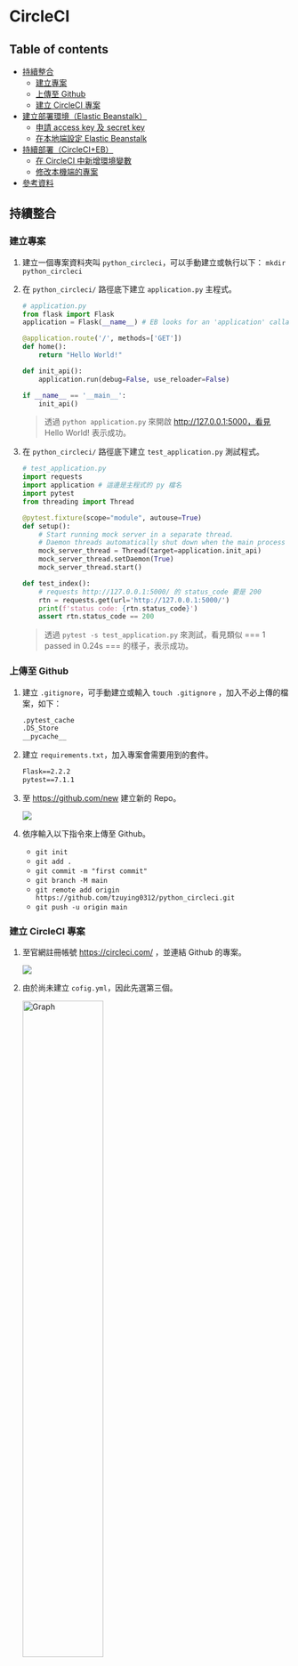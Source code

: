 # CircleCI

## Table of contents
- [持續整合](#持續整合)
  * [建立專案](#建立專案)
  * [上傳至 Github](#上傳至-Github)
  * [建立 CircleCI 專案](#建立-CircleCI-專案)
- [建立部署環境（Elastic Beanstalk）](#建立部署環境)
  * [申請 access key 及 secret key](#申請-access-key-及-secret-key)
  * [在本地端設定 Elastic Beanstalk](#在本地端設定-Elastic-Beanstalk)
- [持續部署（CircleCI+EB）](#持續部署)
  * [在 CircleCI 中新增環境變數](#在-CircleCI-中新增環境變數)
  * [修改本機端的專案](#修改本機端的專案)
- [參考資料](#參考資料)

## 持續整合
### 建立專案
1. 建立一個專案資料夾叫 `python_circleci`，可以手動建立或執行以下：
    `mkdir python_circleci` 

2. 在 `python_circleci/` 路徑底下建立 `application.py` 主程式。
    ```python
    # application.py
    from flask import Flask
    application = Flask(__name__) # EB looks for an 'application' callable by default.

    @application.route('/', methods=['GET'])
    def home():
        return "Hello World!"

    def init_api():
        application.run(debug=False, use_reloader=False)

    if __name__ == '__main__':
        init_api()
    ```
      > 透過 `python application.py` 來開啟 http://127.0.0.1:5000，看見 Hello World! 表示成功。
    
3. 在 `python_circleci/` 路徑底下建立 `test_application.py` 測試程式。
	```python
	# test_application.py
	import requests
	import application # 這邊是主程式的 py 檔名
	import pytest
	from threading import Thread

	@pytest.fixture(scope="module", autouse=True)
	def setup():
		# Start running mock server in a separate thread.
		# Daemon threads automatically shut down when the main process exits.
		mock_server_thread = Thread(target=application.init_api)
		mock_server_thread.setDaemon(True)
		mock_server_thread.start()

	def test_index():
		# requests http://127.0.0.1:5000/ 的 status_code 要是 200
		rtn = requests.get(url='http://127.0.0.1:5000/')
		print(f'status code: {rtn.status_code}')
		assert rtn.status_code == 200
	```
    > 透過 `pytest -s test_application.py` 來測試，看見類似 === 1 passed in 0.24s === 的樣子，表示成功。

### 上傳至 Github

1. 建立 `.gitignore`，可手動建立或輸入 `touch .gitignore` ，加入不必上傳的檔案，如下：

	```txt
	.pytest_cache
	.DS_Store
	__pycache__
	```

2. 建立 `requirements.txt`，加入專案會需要用到的套件。

	```txt
	Flask==2.2.2
	pytest==7.1.1
	```
	
3. 至 https://github.com/new 建立新的 Repo。

	![](https://i.imgur.com/GNQBTXq.png)

4. 依序輸入以下指令來上傳至 Github。
	- `git init `
	- `git add .`
	- `git commit -m "first commit" `
	- `git branch -M main `
	- `git remote add origin https://github.com/tzuying0312/python_circleci.git`
	- `git push -u origin main`

### 建立 CircleCI 專案
1. 至官網註冊帳號 https://circleci.com/ ，並連結 Github 的專案。

    ![](https://i.imgur.com/e3s9aLz.png)

2. 由於尚未建立 `cofig.yml`，因此先選第三個。

    <img src="https://i.imgur.com/R3mWUYt.png" alt="Graph" width="55%"/>


3. 選擇 Python。

    ![](https://i.imgur.com/BgGaWgL.png)

4. 會挑出預設的 yml，以此來改寫某些地方，這邊只要修正第 13 行，將原先的 `pytest` 改成 `pytest test_application.py`，就是執行我們測試程式。

	```yml
		steps:
		  # 第一步
		  - checkout
		  # 第二步安裝環境
		  - python/install-packages:
			  pkg-manager: pip
			  # app-dir: ~/project/package-directory/  # If you're requirements.txt isn't in the root directory.
			  # pip-dependency-file: test-requirements.txt  # if you have a different name for your requirements file, maybe one that combines your runtime and test requirements.
		  # 第三步執行 flask 的測試
		  - run:
			  name: Run tests
			  # This assumes pytest is installed via the install-package step above
			  command: pytest test_application.py
	```

5. 完成後按 `Commit and Run`。
	
	![](https://i.imgur.com/Zzwtj6f.png)

6. 可以從 `Dashbord` 來看每個運行的結果。

	![](https://i.imgur.com/13MIl38.png)

7. 也可以點擊單一的 Status 來查看該運行的錯誤原因，或執行的情況。
	
	![](https://i.imgur.com/QOpelEQ.png)

8. 回到 Github 會發現多了一個 branch 叫 `circleci-project-setup`。
	
	![](https://i.imgur.com/3CPvucf.png)

9. 如果想要合併分支，就回終端機依序執行以下：
	- `git pull` 把新的 branch 抓下來
	- `git merge origin/circleci-project-setup` 合併分支
	- `git push` 推送至 github

10. 可以發現在第 7 步驟再次 push 時，CircleCI 也會幫我們自動運行，同時也可以看到這次的 branch 是 main。

	![](https://i.imgur.com/qlJf5Ia.png)

## 建立部署環境
### 申請 access key 及 secret key
1. 至 https://aws.amazon.com/tw/?nc2=h_lg 註冊或登入
2. 在左上搜尋的地方打上 `IAM` 搜尋，點擊第一個
	
	![](https://i.imgur.com/n5Kllfr.png)

3. `使用者 > 新增使用者`

	![](https://i.imgur.com/ywi7gZL.png)

4. 輸入`使用者名稱`和勾選`存取金鑰`，完成後點擊`下一個：許可`

	![](https://i.imgur.com/zZg8Spi.png)


5. `直接連結現有政策` > 搜尋以下 3 個 > 勾選並勾選起來 > `下一個：標籤`

	- `AWSElasticBeanstalkManagedUpdatesCustomerRolePolicy`
	- `AWSCodeCommitFullAccess`
	- `AdministratorAccess-AWSElasticBeanstalk`

	![](https://i.imgur.com/vt1t088.png)

6. 點`下一個：檢閱`

	![](https://i.imgur.com/qFM6KiZ.png)

7. 點`建立使用者`

	![](https://i.imgur.com/WsQYxjG.png)


8. 完成後，獲得 `Access key ID` 和 `Secret Access key`，將兩個記下來

	![](https://i.imgur.com/B2iu46y.png)

### 在本地端設定 Elastic Beanstalk
1. 首先要先安裝 AWS 的 command line tool
	- `pip install awscli`  安裝 awscli
	- `aws --version` 確認版本

2. 接著建立憑證，讓我們可以從本機的終端機來對 AWS 做操作
	- `aws configure` # 建立憑證
	- 會說要輸入 `Access key ID` 和 `Secret Access key `，輸入剛剛記錄下來的
	
	![](https://i.imgur.com/txNxP2E.png)

3. 建立 Elastic Beanstalk 環境，此步驟完成後會發現多了 `.elasticbeanstalk/` 的資料夾
	- `cd Desktop/DevOps/python_circleci/` 切換到專案路徑底下
	- `eb init` 建立一個環境依序設定或直接輸入下列建立
	- `eb init -p python-3.7 python_circleci --region us-east-2`
	
		![](https://i.imgur.com/0RPPQCa.png)

	- 
      <details>
        <summary>出現 zsh: command not found: eb</summary>
          至 https://docs.aws.amazon.com/elasticbeanstalk/latest/dg/eb-cli3-install-osx.html 查看怎麼安裝。Mac 可直接用 Homebrew：

          brew install awsebcli
          eb --version 確認是否成功
      </details>

	- `eb create env-dev` 建立測試環境叫 env-dev

		![](https://i.imgur.com/by7XNHb.png)

		
4. 除了終端機外，也可以在 AWS 左上角搜尋 `Elastic Beanstalk`，點第一個進入查看
	
	![](https://i.imgur.com/2nZGAxk.png)

5.  右上角 Regions 清單中選取剛剛建立 AWS 區域 （us-east-2）> `環境` > `env-dev` 來查看，確認是否正在建立

	![](https://i.imgur.com/Cw6GNlJ.png)

6. 完成後，將本機的程式碼部署到 aws
	
	`eb deploy`

	![](https://i.imgur.com/NdZtFZa.png)
    
	![](https://i.imgur.com/dhmcyyF.png)

7. 開啟瀏覽器，看到 `Hello World!` 就表示已成功將本地的 code 成功部署至 EB

	`eb open`
	
    ![](https://i.imgur.com/TMR8USB.png)


## 持續部署
### 在 CircleCI 中新增環境變數

1. `Project` > `...` > `Project Settings`
	
	![](https://i.imgur.com/U1pMBxr.png)

2. `Environment Variables` > `Add Environment Variable`

	![](https://i.imgur.com/7HvjX82.png)

3. 增加 `AWS_REGION`, `AWS_ACCESS_KEY` 和 `AWS_SECRET_KEY`

	![](https://i.imgur.com/xUXJJ56.png)

### 修改本機端的專案
1. 新開一個 branch
	
	`git checkout -b deploy-to-eb`

2. 在 .gitignore 中加入 `!.elasticbeanstalk/config.yml`，表示不能 ignore 該檔案

	```
	# .gitignore
	.pytest_cache
	.DS_Store
	__pycache__
	# Elastic Beanstalk Files
	.elasticbeanstalk/*
	!.elasticbeanstalk/*.cfg.yml
	!.elasticbeanstalk/*.global.yml
	!.elasticbeanstalk/config.yml
	```

3. 在 requirments.txt 加入 awsebcli，表示要安裝該套件

	```
	# requirments.txt
	Flask==2.2.2
	pytest==7.1.1
	requests==2.27.1
	awsebcli
	```

4. 修改 `.circleci/config.yml`

	```yml
    version: 2.1
    orbs:
      python: circleci/python@1.5.0
      aws-cli: circleci/aws-cli@2.0.6

    jobs:
      build-and-test: 
        docker:
          - image: cimg/python:3.10.2
        steps:
          - checkout
          - python/install-packages:
              pkg-manager: pip
          - run:
              name: Run tests
              command:
                pytest test_application.py 

      aws-deploy: 
        executor: aws-cli/default
        steps:
          - run:
              name: Making AWS profile # 建立 aws config/credentials
              command: |
                mkdir  ~/.aws
                echo -e "[default]\n" > ~/.aws/config
                echo -e "[default]\naws_access_key_id=$AWS_ACCESS_KEY\naws_secret_access_key=$AWS_SECRET_KEY\n" > ~/.aws/credentials

          - run:
              name: Installing deployment dependencies # 安裝 awsebcli
              working_directory: /
              command: |
                sudo apt-get -y -qq update
                sudo apt-get install python3-pip python3-dev build-essential
                sudo pip3 install awsebcli
          - run:
              name: Deploying # git clone 專案並 deploy EB
              command: |
                git clone https://github.com/tzuying0312/python_circleci.git
                cd python_circleci
                git checkout deploy-to-eb
                eb deploy env-dev

    workflows:
      sample: 
        jobs:
          - build-and-test
          - aws-deploy:
              filters:
                branches: # 表示只在 branch 是 deploy-to-eb 時執行 commands
                  only:
                    - deploy-to-eb

	```

5. Push 到 Github
	- `git add . `
	- `git commit -m "setting env-dev circleci"`
	- `git push --set-upstream origin deploy-to-eb`


6. 至 CircleCI 和 AWS EB 中查看是否成功
	- CircleCI Success

		![](https://i.imgur.com/Nviobi0.png)
		
	- AWS EB 最後修改的時間是剛剛 push 的時間
	
		![](https://i.imgur.com/fdfZ22n.png)


7. 試著改寫 `application.py` 看是否 push 完後 AWS EB 也自動部署成功，譬如改成 `Hello World! 11/28`

	``` python=
	from flask import Flask
	application = Flask(__name__)

	@application.route('/', methods=['GET'])
	def home():
		return "Hello World! 11/28"

	def init_api():
		application.run(debug=False, use_reloader=False)

	if __name__ == '__main__':
		init_api()
	```

8. 完成！

    ![](https://i.imgur.com/H9bk1EZ.png)


## 參考資料
- [[Python] Create an API with Flask and test with pytest](https://jerryeml.coderbridge.io/2021/07/11/Create-an-API-with-Flask-and-test-with-pytest/)
- [超新手的一日CI/CD初體驗，使用CircleCi、Github-Flow自動部署Node.JS於AWS Elastic Beanstalk](https://medium.com/@paulchen_9650/%E8%B6%85%E6%96%B0%E6%89%8B%E7%9A%84%E4%B8%80%E6%97%A5ci-cd%E5%88%9D%E9%AB%94%E9%A9%97-%E4%BD%BF%E7%94%A8circleci-github-flow%E8%87%AA%E5%8B%95%E9%83%A8%E7%BD%B2node-js%E6%96%BCaws-elastic-beanstalk-e7af3a65ae61)
- [將 Flask 應用程式部署至 Elastic Beanstalk](https://docs.aws.amazon.com/zh_tw/elasticbeanstalk/latest/dg/create-deploy-python-flask.html)
- [Configure AWS Credentials in Circle CI](https://medium.com/geekculture/configure-aws-credentials-in-circle-ci-8353d765aa15)
- [Deploying to Elastic Beanstalk via CircleCi 2.0](https://gist.github.com/ryansimms/808214137d219be649e010a07af44bad)


###### tags: `DevOps`